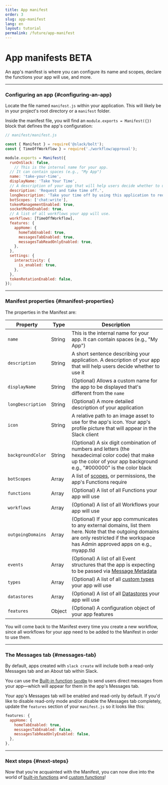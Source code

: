 ```yaml
---
title: App manifest
order: 3
slug: app-manifest
lang: en
layout: tutorial
permalink: /future/app-manifest
---
```

# App manifests <span class="label-beta">BETA</span>

<div class="section-content">
An app's manifest is where you can configure its name and scopes, declare the functions your app will use, and more. 
</div>

---

### Configuring an app {#configuring-an-app}

Locate the file named `manifest.js` within your application. This will likely be in your project's root directory or a `manifest` folder. 

Inside the manifest file, you will find an `module.exports = Manifest({})` block that defines the app's configuration:

```javascript
// manifest/manifest.js

const { Manifest } = require('@slack/bolt');
const { TimeOffWorkflow } = require('./workflow/approval');

module.exports = Manifest({
  runOnSlack: false,
    // This is the internal name for your app. 
  // It can contain spaces (e.g., "My App")
  name: 'take-your-time',
  displayName: 'Take Your Time',
  // A description of your app that will help users decide whether to use it.
  description: 'Request and take time off.',
  longDescription: 'Take your time off by using this application to request and take time off from your manager. Launch the workflow, put in your manager, requested PTO start and end date, and receive updates on your PTO request!',
  botScopes: ['chat:write'],
  tokenManagementEnabled: true,
  socketModeEnabled: true,
  // A list of all workflows your app will use.
  workflows: [TimeOffWorkflow],
  features: {
    appHome: {
      homeTabEnabled: true,
      messagesTabEnabled: true,
      messagesTabReadOnlyEnabled: true,
    },
  },
  settings: {
    interactivity: {
      is_enabled: true,
    },
  },
  tokenRotationEnabled: false,
});
```
---

### Manifest properties {#manifest-properties}

The properties in the Manifest are:

|Property|Type|Description|
|---|---|---|
| `name` | String | This is the internal name for your app. It can contain spaces (e.g., "My App") |
| `description` |String| A short sentence describing your application. A description of your app that will help users decide whether to use it |
| `displayName` | String | (Optional) Allows a custom name for the app to be displayed that's different from the `name` |
| `longDescription` | String | (Optional) A more detailed description of your application |
| `icon` | String | A relative path to an image asset to use for the app's icon. Your app's profile picture that will appear in the Slack client |
| `backgroundColor` | String | (Optional) A six digit combination of numbers and letters (the hexadecimal color code) that make up the color of your app background e.g., "#000000" is the color black |
| `botScopes` | Array<string> | A list of [scopes](/scopes), or permissions, the app's Functions require |
| `functions` | Array | (Optional) A list of all Functions your app will use |
| `workflows` | Array | (Optional) A list of all Workflows your app will use |
| `outgoingDomains` | Array<string> | (Optional) If your app communicates to any external domains, list them here. Note that the outgoing domains are only restricted if the workspace has Admin approved apps on e.g., myapp.tld |
| `events` | Array | (Optional) A list of all Event structures that the app is expecting to be passed via [Message Metadata](/metadata/using) |
| `types` | Array | (Optional) A list of all [custom types](https://api.slack.com/future/types/custom) your app will use | 
| `datastores` | Array | (Optional) A list of all [Datastores](https://api.slack.com/future/datastores) your app will use |
| `features` | Object | (Optional)  A configuration object of your app features |

You will come back to the Manifest every time you create a new workflow, since all workflows for your app need to be added to the Manifest in order to use them.

---

### The Messages tab {#messages-tab}

By default, apps created with `slack create` will include both a read-only Messages tab and an About tab within Slack.

You can use the [Built-in function](/bolt-js/future/built-in-functions) [`SendDm`](https://api.slack.com/future/functions#send-direct-message) to send users direct messages from your app&mdash;which will appear for them in the app's Messages tab.

Your app's Messages tab will be enabled and read-only by default. If you'd like to disable read-only mode and/or disable the Messages tab completely, update the `features` section of your `manifest.js` so it looks like this:
```javascript
features: {
  appHome: {
    homeTabEnabled: true,
    messagesTabEnabled: false,
    messagesTabReadOnlyEnabled: false,
  },
},
```

---

### Next steps {#next-steps}

Now that you're acquainted with the Manifest, you can now dive into the world of [built-in functions](/bolt-js/future/built-in-functions) and [custom functions](/bolt-js/future/custom-functions)!
